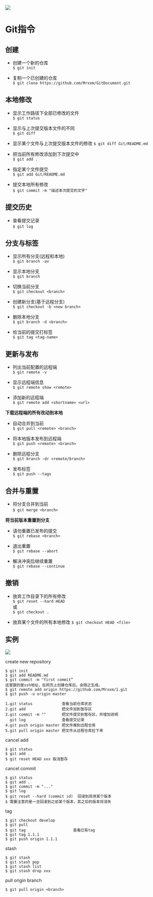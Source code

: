 ![](https://ss0.bdstatic.com/70cFuHSh_Q1YnxGkpoWK1HF6hhy/it/u=3926926408,3148912474&fm=27&gp=0.jpg)

# Git指令

## 创建 

* 创建一个新的仓库  
`$ git init`

* 复制一个已创建的仓库  
`$ git clone https://github.com/Mrxxm/GitDocument.git`

## 本地修改

* 显示工作路径下全部已修改的文件  
`$ git status`

* 显示与上次提交版本文件的不同  
`$ git diff`

* 显示某个文件与上次提交版本文件的修改
`$ git diff Git/README.md`

* 把当前所有修改添加到下次提交中  
`$ git add .`

* 指定某个文件提交  
`$ git add Git/README.md`

* 提交本地所有修改  
`$ git commit -m "描述本次提交的文字"`

## 提交历史

* 查看提交记录  
`$ git log`

## 分支与标签

* 显示所有分支(远程和本地)  
`$ git branch -av`

* 显示本地分支  
`$ git branch`

* 切换当前分支  
`$ git checkout <branch>`

* 创建新分支(基于远程分支)  
`$ git checkout -b <new branch>` 

* 删除本地分支  
`$ git branch -d <branch>` 

* 给当前的提交打标签  
`$ git tag <tag-name>`

## 更新与发布

* 列出当前配置的远程端  
`$ git remote -v`

* 显示远程端信息  
`$ git remote show <remote>`

* 添加新的远程端  
`$ git remote add <shortname> <url>`

**下载远程端的所有改动到本地**  

* 自动合并到当前    
`$ git pull <remote> <branch>`

* 将本地版本发布到远程端  
`$ git push <remote> <branch>`

* 删除远程分支  
`$ git branch -dr <remote/branch>` 

* 发布标签  
`$ git push --tags` 

## 合并与重置

* 将分支合并到当前  
`$ git merge <branch>`

**将当前版本重置到分支** 
 
* 请勿重置已发布的提交  
`$ git rebase <branch>`

* 退出重置  
`$ git rebase --abort`

* 解决冲突后继续重置  
`$ git rebase --continue`

## 撤销

* 放弃工作目录下的所有修改  
`$ git reset --hard HEAD`  
或  
`$ git checkout .`

* 放弃某个文件的所有本地修改
`$ git checkout HEAD <file>`


## 实例

![](https://cdn.liaoxuefeng.com/cdn/files/attachments/001384907702917346729e9afbf4127b6dfbae9207af016000/0)

create new repository

```
$ git init
$ git add README.md
$ git commit -m "first commit”
这里跟的是ssh地址，在网页上创建仓库后，会随之生成。
$ git remote add origin https://github.com/Mrxxm/1.git       
$ git push -u origin master
```

```
1.git status             查看当前仓库状态
2.git add                把文件加到暂存区
3.git commit -m ""       把文件提交到暂存区，并增加说明
  git log                查看提交记录
4.git push origin master 把文件推到远程仓库
5.git pull origin master 把文件从远程仓库拉下来
```

cancel add

```
$ git status
$ git add .
$ git reset HEAD xxx 取消暂存
```

cancel commit

```
$ git status
$ git add .
$ git commit -m "..."
$ git log
$ git reset --hard (commit id)  回滚到具体某个版本
$ 需要注意的是一旦回滚到之前某个版本，其之后的版本将消失
```

tag

```
$ git checkout develop
$ git pull
$ git tag                     查看已有tag
$ git tag 1.1.1
$ git push origin 1.1.1
```

stash

```
$ git stash 
$ git stash pop
$ git stash list
$ git stash drop xxx
```

pull origin branch

```
$ git pull origin <branch>
```

